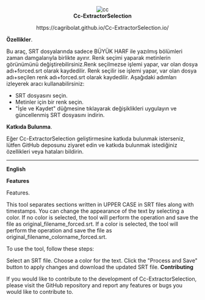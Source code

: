 <p align="center">
  <img src="https://github.com/user-attachments/assets/470ccadf-b97d-4b9f-8d5d-6bc04d46e6c9" alt="cc" />
  <br>
  <strong>Cc-ExtractorSelection</strong>
 <br>
  <p align="center">
 https://cagribolat.github.io/Cc-ExtractorSelection.io/ <br>






<b>Özellikler</b>.</p>

Bu araç, SRT dosyalarında sadece BÜYÜK HARF ile yazılmış bölümleri zaman damgalarıyla birlikte ayırır.
Renk seçimi yaparak metinlerin görünümünü değiştirebilirsiniz.Renk seçilmezse işlemi yapar, var olan dosya adı+forced.srt olarak kaydedilir.
Renk seçilir ise işlemi yapar, var olan dosya adı+seçilen renk adı+forced.srt olarak kaydedilir.
 Aşağıdaki adımları izleyerek aracı kullanabilirsiniz:

- SRT dosyasını seçin.
- Metinler için bir renk seçin.
- "İşle ve Kaydet" düğmesine tıklayarak değişiklikleri uygulayın ve güncellenmiş SRT dosyasını indirin.

<b>Katkıda Bulunma</b>.</p>
Eğer Cc-ExtractorSelection geliştirmesine katkıda bulunmak isterseniz, lütfen GitHub deposunu ziyaret edin ve katkıda bulunmak istediğiniz özellikleri veya hataları bildirin.



________________________________________________________________________________________________________________________________________________________________________________________________________

<b>English</b></p>
<b>Features</b></p>

Features.

This tool separates sections written in UPPER CASE in SRT files along with timestamps. You can change the appearance of the text by selecting a color. If no color is selected, the tool will perform the operation and save the file as original_filename_forced.srt. If a color is selected, the tool will perform the operation and save the file as original_filename_colorname_forced.srt.

To use the tool, follow these steps:

Select an SRT file.
Choose a color for the text.
Click the "Process and Save" button to apply changes and download the updated SRT file.
<b>Contributing</b></p>
If you would like to contribute to the development of Cc-ExtractorSelection, please visit the GitHub repository and report any features or bugs you would like to contribute to.

